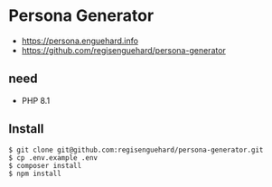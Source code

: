 # Persona Generator

* https://persona.enguehard.info
* https://github.com/regisenguehard/persona-generator

## need

- PHP 8.1

## Install

```
$ git clone git@github.com:regisenguehard/persona-generator.git
$ cp .env.example .env
$ composer install
$ npm install
```